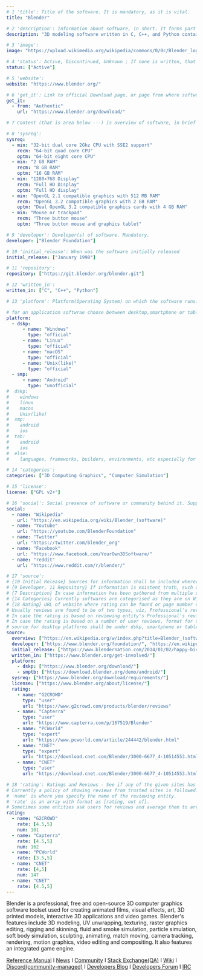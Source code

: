 ```yaml
---
# 1 'title': Title of the software. It is mandatory, as it is vital.
title: "Blender"

# 2 'description': Information about software, in short. It forms part of the table on Search page.
description: "3D modeling software written in C, C++, and Python containing cloth, hair, fluid, particle, and rigid body simulation techniques."

# 3 'image':
image: "https://upload.wikimedia.org/wikipedia/commons/0/0c/Blender_logo_no_text.svg"

# 4 'status': Active, Discontinued, Unknown ; If none is written, that is page.status is false, page will show status 'Unknown'.
status: ["Active"]

# 5 'website':
website: "https://www.blender.org/"

# 6 'get_it': Link to official Download page, or page from where software can be obtained
get_it:
  - from: "Authentic"
    url: "https://www.blender.org/download/"

# 7 Content (that is area below ---) is overview of software, in brief but not in short. It's mandatory.

# 8 'sysreq':
sysreq:
  - min: "32-bit dual core 2Ghz CPU with SSE2 support"
    recm: "64-bit quad core CPU"
    optm: "64-bit eight core CPU"
  - min: "2 GB RAM"
    recm: "8 GB RAM"
    optm: "16 GB RAM"
  - min: "1280×768 Display"
    recm: "Full HD Display"
    optm: "Full HD display"
  - min: "OpenGL 2.1 compatible graphics with 512 MB RAM"
    recm: "OpenGL 3.2 compatible graphics with 2 GB RAM"
    optm: "Dual OpenGL 3.2 compatible graphics cards with 4 GB RAM"
  - min: "Mouse or trackpad"
    recm: "Three button mouse"
    optm: "Three button mouse and graphics tablet"

# 9 'developer': Developer(s) of software. Mandatory.
developer: ["Blender Foundation"]

# 10 'initial_release': When was the software initially released
initial_release: ["January 1998"]

# 11 'repository': 
repository: ["https://git.blender.org/blender.git"]

# 12 'written_in':
written_in: ["C", "C++", "Python"]

# 13 'platform': Platform(Operating System) on which the software runs. It forms part of the table. dskp=desktop,smp=smartphone,tab=tablet. "n" is added as second element by creating array when that platform is supported by unofficial release, external efforts or was priorly supported but is now dicontinued.

# for an application softwrae choose between desktop,smartphone or tablet on which it is available. in case the software isnt an appplication sofwrae and ther is a need to indicate that software requires a language,framework or certain environment for the software to be properly used, `else` shall be chosen. eg, jquery is basically a javascript library. so for jquery to be used a program must be available which can run javascript code. hence in this case javascript might be included under `else` for jquery.
platform: 
  - dskp:
      - name: "Windows"
        type: "official"
      - name: "Linux"
        type: "official"
      - name: "macOS"
        type: "official"
      - name: "Unix(like)"
        type: "official"
  - smp:
      - name: "Android"
        type: "unofficial"
#  dskp:
#    windows
#    linux
#    macos
#    Unix(like)
#  smp:
#    android
#    ios
#  tab:
#    android
#    ios
#  else:
#    languages, frameworks, builders, environments, etc especially for libraries etc

# 14 'categories':
categories: ["3D Computing Graphics", "Computer Simulation"]

# 15 'license':
license: ["GPL v2+"]

# 16 'social': Social presence of software or community behind it. Supported parameters are(case-sensetive, watch for typos): wikipedia, youtube, facebook, twitter, pinterest. In case a non-supported parameter is used, it will shown as formatted text on website.
social:
  - name: "Wikipedia"
    url: "https://en.wikipedia.org/wiki/Blender_(software)"
  - name: "Youtube"
    url: "https://youtube.com/BlenderFoundation"
  - name: "Twitter"
    url: "https://twitter.com/blender_org"
  - name: "Facebook"
    url: "https://www.facebook.com/YourOwn3DSoftware/"
  - name: "reddit"
    url: "https://www.reddit.com/r/blender/"

# 17 'source': 
# {10 Initial Release} Sources for information shall be included wherever relevant. In case some information has been used from a source such as a website or a book, website address or its URL in case of website and book name in case of book (and page number from such book, if feasible, on which information may be found) may be treated as source.
# {9 Developer, 11 Repository} If information is existent truth, such as name of developer for which a source may not be found, in such case, website address of the developer and social presence such as Wikipedia page if any may be treated as source. In case website of such developer mentions the software, then URL of such website page would be preffered over simple website address of developer.
# {7 Description} In case information has been gathered from multiple sources, such multiple sources shall be mentioned. In case of Description taken from a collaborative work such as Wikipedia, URL of such (Wikipedia) page from which such information is taken and any sources mentioned on such (Wikipedia) page with regard to information used therefrom, may be treated as source.
# {14 Categories} Currently softwares are categorised as they are on Wikipedia to make sense and ensure uniformity. Also as softwares may be categorised differently using a different logic, categories may not necessarily conform with those present on Wikipedia in near future. So, mentioning source for categories is optional.
# {18 Rating} URL of website where rating can be found or page number of book along with name of book if rating is taken from a book, shall be treated as source. Source shall be as much specific as feasible.
# Usually reviews are found to be of two types, viz, Professional's review (say Editor's review) and user's reviews. Assuming Professional's review and user's reviews can co-exist at one reviewing entity as well, seperate provision for such case has been made. It has been assumed that one rating can be obtained from one source only, hence there can only be one source attributable to one rating; that is, one based on Professional's and one based on user reviews. Source for rating is to be entered as an array.
# In case the rating is based on reviewing entity's Professional's review, format for source is ["name of reviewer","e","url of source"]. In case a rating doesn't have 'num' attribute, such rating is taken to be Professional's review.
# In case the rating is based on a number of user reviews, format for source is ["name of reviewer","u","url of source"]. In case a rating has 'num' attribute, such rating is taken to be based on a number of user's review.
# source for desktop platforms shall be under dskp, smartphone or tablet under smptb, and others under else. Array can contain multiple sources.
source:
  overview: ["https://en.wikipedia.org/w/index.php?title=Blender_(software)&oldid=878309153"]
  developer: ["https://www.blender.org/foundation/", "https://en.wikipedia.org/w/index.php?title=Blender_(software)&oldid=878309153"]
  initial_release: ["https://www.blendernation.com/2014/01/02/happy-birthday-blender/#comment-629004", "https://docs.blender.org/manual/en/latest/getting_started/about/history.html#version-revision-milestones"]
  written_in: ["https://www.blender.org/get-involved/"]
  platform:
    - dskp: ["https://www.blender.org/download/"]
    - smptb: ["https://download.blender.org/demo/android/"]
  sysreq: ["https://www.blender.org/download/requirements/"]
  license: ["https://www.blender.org/about/license/"]
  rating:
    - name: "G2CROWD"
      type: "user"
      url: "https://www.g2crowd.com/products/blender/reviews"
    - name: "Capterra"
      type: "user"
      url: "https://www.capterra.com/p/167519/Blender"
    - name: "PCWorld"
      type: "expert"
      url: "https://www.pcworld.com/article/244442/blender.html"
    - name: "CNET"
      type: "expert"
      url: "https://download.cnet.com/Blender/3000-6677_4-10514553.html"
    - name: "CNET"
      type: "user"
      url: "https://download.cnet.com/Blender/3000-6677_4-10514553.html"

# 18 'rating': Ratings and Reviews - See if any of the given sites has review for the current software.
# Currently a policy of showing reviews from trusted sites is followed. In case, you want to insert review from a site that is not listed, please open an issue for inclusion of the site in the list. In such case, it shall be ensured that reviewing site is trustable. Trustability of a reviewing site may be ensured by study of policies of such site, its reviewing mechanism, its age, whether it is well established, or such other matters.
# 'name' is where you specify the name of the reviewing entity.
# 'rate' is an array with format as [rating, out of].
# Sometimes some entities ask users for reviews and average them to arrive at one rating. 'num' is the number of reviews upon which the rating by the entity is based. Some entities review softwares by asking professional reviewers (say Editor's review), in which case 'num' may not hold relevance. In such case 'num' shall be omitted.
rating:
  - name: "G2CROWD"
    rate: [4.5,5]
    num: 101
  - name: "Capterra"
    rate: [4.5,5]
    num: 162
  - name: "PCWorld"
    rate: [3.5,5]
  - name: "CNET"
    rate: [4,5]
    num: 147
  - name: "CNET"
    rate: [4.5,5]
---
```

  Blender is a professional, free and open-source 3D computer graphics software toolset used for creating animated films, visual effects, art, 3D printed models, interactive 3D applications and video games. Blender's features include 3D modeling, UV unwrapping, texturing, raster graphics editing, rigging and skinning, fluid and smoke simulation, particle simulation, soft body simulation, sculpting, animating, match moving, camera tracking, rendering, motion graphics, video editing and compositing. It also features an integrated game engine.
  
  [Reference Manual](https://docs.blender.org/manual/en/latest/index.html) I [News](https://www.blender.org/news/) I [Community](https://www.blender.org/community/) I [Stack Exchange(QA)](https://blender.stackexchange.com/) I [Wiki](https://wiki.blender.org/wiki/Main_Page) I [Discord(community-managed)](https://discordapp.com/invite/blender) I [Developers Blog](https://code.blender.org/) I [Developers Forum](https://devtalk.blender.org/) I [IRC](https://wiki.blender.org/wiki/Communication/Contact/IRC)